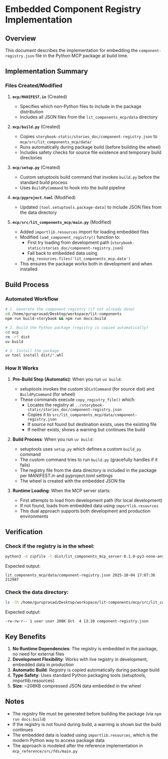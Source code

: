 # Embedded Component Registry Implementation

## Overview
This document describes the implementation for embedding the `component-registry.json` file in the Python MCP package at build time.

## Implementation Summary

### Files Created/Modified

1. **`mcp/MANIFEST.in`** (Created)
   - Specifies which non-Python files to include in the package distribution
   - Includes all JSON files from the `lit_components_mcp/data` directory

2. **`mcp/build.py`** (Created)
   - Copies `storybook-static/stories_doc/component-registry.json` to `mcp/src/lit_components_mcp/data/`
   - Runs automatically during package build (before building the wheel)
   - Includes safety checks for source file existence and temporary build directories

3. **`mcp/setup.py`** (Created)
   - Custom setuptools build command that invokes `build.py` before the standard build process
   - Uses `BuildPyCommand` to hook into the build pipeline

4. **`mcp/pyproject.toml`** (Modified)
   - Updated `[tool.setuptools.package-data]` to include JSON files from the data directory

5. **`mcp/src/lit_components_mcp/main.py`** (Modified)
   - Added `importlib.resources` import for loading embedded files
   - Modified `load_component_registry()` function to:
     - First try loading from development path (`storybook-static/stories_doc/component-registry.json`)
     - Fall back to embedded data using `pkg_resources.files('lit_components_mcp.data')`
   - This ensures the package works both in development and when installed

## Build Process

### Automated Workflow
```bash
# 1. Generate the component registry (if not already done)
cd /home/guruprasad/Desktop/workspace/lit-components
npm run build-storybook && npm run docs:build

# 2. Build the Python package (registry is copied automatically)
cd mcp
rm -rf dist
uv build

# 3. Install the package
uv tool install dist/*.whl
```

### How It Works

1. **Pre-Build Step (Automatic)**: When you run `uv build`:
   - setuptools invokes the custom `SDistCommand` (for source dist) and `BuildPyCommand` (for wheel)
   - These commands execute `copy_registry_file()` which:
     - Locates the registry at `../storybook-static/stories_doc/component-registry.json`
     - Copies it to `src/lit_components_mcp/data/component-registry.json`
     - If source not found but destination exists, uses the existing file
     - If neither exists, shows a warning but continues the build

2. **Build Process**: When you run `uv build`:
   - setuptools uses `setup.py` which defines a custom `build_py` command
   - The custom command tries to run `build.py` (gracefully handles if it fails)
   - The registry file from the data directory is included in the package per MANIFEST.in and pyproject.toml settings
   - The wheel is created with the embedded JSON file

3. **Runtime Loading**: When the MCP server starts:
   - First attempts to load from development path (for local development)
   - If not found, loads from embedded data using `importlib.resources`
   - This dual approach supports both development and production environments

## Verification

### Check if the registry is in the wheel:
```bash
python3 -m zipfile -l dist/lit_components_mcp_server-0.1.0-py3-none-any.whl | grep component-registry
```

Expected output:
```
lit_components_mcp/data/component-registry.json 2025-10-04 17:07:36       212987
```

### Check the data directory:
```bash
ls -lh /home/guruprasad/Desktop/workspace/lit-components/mcp/src/lit_components_mcp/data/
```

Expected output:
```
-rw-rw-r-- 1 user user 208K Oct  4 13:10 component-registry.json
```

## Key Benefits

1. **No Runtime Dependencies**: The registry is embedded in the package, no need for external files
2. **Development Flexibility**: Works with live registry in development, embedded data in production
3. **Automatic Build**: Registry is copied automatically during package build
4. **Type Safety**: Uses standard Python packaging tools (setuptools, importlib.resources)
5. **Size**: ~208KB compressed JSON data embedded in the wheel

## Notes

- The registry file must be generated before building the package (via `npm run docs:build`)
- If the registry is not found during build, a warning is shown but the build continues
- The embedded data is loaded using `importlib.resources`, which is the modern Python way to access package data
- The approach is modeled after the reference implementation in `mcp_reference/src/fds/main.py`
